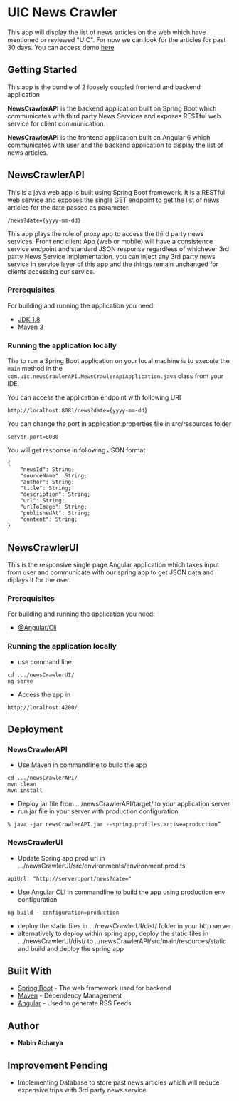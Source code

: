 # UIC News Crawler

This app will display the list of news articles on the web which have mentioned or reviewed "UIC". For now we can look for the articles for past 30 days.
You can access demo [here](http://nabinacharya.com)

## Getting Started

This app is the bundle of 2 loosely coupled frontend and backend application 

**NewsCrawlerAPI** is the backend application built on Spring Boot which communicates with third party News Services and exposes RESTful web service for client communication.

**NewsCrawlerAPI** is the frontend application built on Angular 6 which communicates with user and the backend application to display the list of news articles.

## NewsCrawlerAPI


This is a java web app is built using Spring Boot framework. It is a RESTful web service and exposes the single GET endpoint to get the list of news articles for the date passed as parameter.
```
/news?date={yyyy-mm-dd}
```
This app plays the role of proxy app to access the third party news services. Front end client App (web or mobile) will have a consistence service endpoint and standard JSON response regardless of whichever 3rd party News Service implementation. you can inject any 3rd party news service in service layer of this app and the things remain unchanged for clients accessing our service. 
### Prerequisites
For building and running the application you need:

- [JDK 1.8](http://www.oracle.com/technetwork/java/javase/downloads/jdk8-downloads-2133151.html)
- [Maven 3](https://maven.apache.org)

### Running the application locally

The to run a Spring Boot application on your local machine is to execute the `main` method in the `com.uic.newsCrawlerAPI.NewsCrawlerApiApplication.java` class from your IDE.

You can access the application endpoint with following URI
```
http://localhost:8081/news?date={yyyy-mm-dd}
```
You can change the port in application.properties file in src/resources folder

```
server.port=8080
```
You will get response in following JSON format

```
{
    "newsId": String;
    "sourceName": String;
	"author": String;
	"title": String;
	"description": String;
	"url": String;
	"urlToImage": String;
	"publishedAt": String;
	"content": String;
}
```
## NewsCrawlerUI

This is the responsive single page Angular application which takes input from user and communicate with our spring app to get JSON data and diplays it for the user.

### Prerequisites
For building and running the application you need:

- [@Angular/Cli](https://cli.angular.io/)

### Running the application locally

* use command line
```
cd .../newsCrawlerUI/
ng serve
````

* Access the app in

```
http://localhost:4200/
```

## Deployment

### NewsCrawlerAPI
* Use Maven in commandline to build the app
```
cd .../newsCrawlerAPI/
mvn clean
mvn install
```
* Deploy jar file from .../newsCrawlerAPI/target/ to your application server
* run jar file in your server with production configuration
```
% java -jar newsCrawlerAPI.jar --spring.profiles.active=production”
```

### NewsCrawlerUI
* Update Spring app prod url in .../newsCrawlerUI/src/environments/environment.prod.ts
```
apiUrl: "http://server:port/news?date="
```
* Use Angular CLI in commandline to build the app using production env configuration
```
ng build --configuration=production
```
* deploy the static files in .../newsCrawlerUI/dist/ folder in your http server
* alternatively to deploy within spring app, deploy the static files in .../newsCrawlerUI/dist/ to ../newsCrawlerAPI/src/main/resources/static and build and deploy the spring app

## Built With

* [Spring Boot](https://spring.io/projects/spring-boot) - The web framework used for backend
* [Maven](https://maven.apache.org/) - Dependency Management 
* [Angular](https://angular.io/) - Used to generate RSS Feeds

## Author

* **Nabin Acharya** 

## Improvement Pending

* Implementing Database to store past news articles which will reduce expensive trips with 3rd party news service. 
